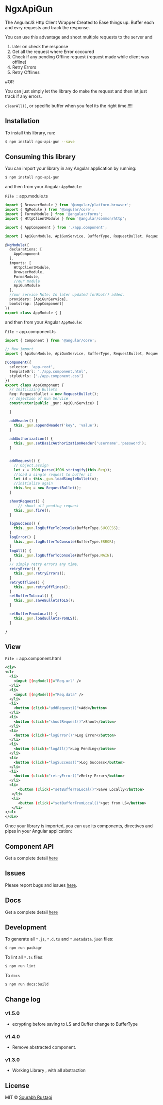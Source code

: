 # NgxApiGun

The AngularJS Http Client Wrapper Created to Ease things up.
 Buffer each and evry requests and track the response. 

You can use this advantage and shoot multiple requests to the server and 
1) later on check the response 
2) Get all the request where Error occoured
3) Check if any pending Offline request (request made while client was offline)
4) Retry Errors
5) Retry Offlines


#OR


You can just simply let the library do make the request and then let just track if any errors.

`clearAll()`, or specific buffer when you feel its the right time.!!!!



## Installation

To install this library, run:

```bash
$ npm install ngx-api-gun --save
```

## Consuming this library

You can import your library in any Angular application by running:

```bash
$ npm install ngx-api-gun
```

and then from your Angular `AppModule`:

`File :` app.module.ts

```typescript
import { BrowserModule } from '@angular/platform-browser';
import { NgModule } from '@angular/core';
import { FormsModule } from '@angular/forms';
import { HttpClientModule } from '@angular/common/http';

import { AppComponent } from './app.component';

import { ApiGunModule, ApiGunService, BufferType, RequestBullet, RequestType } from 'ngx-api-gun'

@NgModule({
  declarations: [
    AppComponent
  ],
  imports: [
    HttpClientModule,
    BrowserModule,
    FormsModule,
    //our module
    ApiGunModule
  ],
  //our service Note: In later updated forRoot() added.
  providers: [ApiGunService],
  bootstrap: [AppComponent]
})
export class AppModule { }

```
and then from your Angular `AppModule`:

`File :` app.component.ts

```typescript
import { Component } from '@angular/core';

// New import
import { ApiGunModule, ApiGunService, BufferType, RequestBullet, RequestType } from 'ngx-api-gun'

@Component({
  selector: 'app-root',
  templateUrl: './app.component.html',
  styleUrls: ['./app.component.css']
})
export class AppComponent {
  // Initilizing Bullets
  Req: RequestBullet = new RequestBullet();
  // Injection of Gun Service
  constructor(public _gun: ApiGunService) {

  }

  addHeader() {
    this._gun.appendHeader('key', 'value');
  }
  
  addAuthorization() {
    this._gun.setBasicAuthorizationHeader('username','password');
  }


  addRequest() {
    // Object.assign
    let x = JSON.parse(JSON.stringify(this.Req));
    //load a single request to buffer it 
    let id = this._gun.loadSingleBullet(x);
    //initialize again
    this.Req = new RequestBullet();
  }

  shootRequest() {
      // shoot all pending request
    this._gun.fire();
  }

  logSuccess() {
    this._gun.logBufferToConsole(BufferType.SUCCESS);
  }
  logError() {
    this._gun.logBufferToConsole(BufferType.ERROR);
  }
  logAll() {
    this._gun.logBufferToConsole(BufferType.MAIN);
  }
  // simply retry errors any time.
  retryError() {
    this._gun.retryErrors();
  }
  retryOffline() {
    this._gun.retryOfflines();
  }
  setBufferToLocal() {
    this._gun.saveBulletsToLS();
  }

  setBufferFromLocal() {
    this._gun.loadBulletsFromLS();
  }

}

```
## View

`File :` app.component.html

```xml 
<div>
<ul>
  <li>
    <input [(ngModel)]="Req.url" />
  </li>
  <li>
    <input [(ngModel)]="Req.data" />
  </li>
  <li>
    <button (click)="addRequest()">Add</button>
  </li>
  <li>
    <button (click)="shootRequest()">Shoot</button>
  </li>
  <li>
    <button (click)="logError()">Log Error</button>
  </li>
  <li>
    <button (click)="logAll()">Log Pending</button>
  </li>
  <li>
    <button (click)="logSuccess()">Log Success</button>
  </li>
  <li>
    <button (click)="retryError()">Retry Error</button>
  </li>
  <li>
      <button (click)="setBufferToLocal()">Save Locally</button>
   </li>
   <li>
      <button (click)="setBufferFromLocal()">get from LS</button>
   </li>
</ul>
</div>
```

Once your library is imported, you can use its components, directives and pipes in your Angular application:


## Component API

Get a complete detail [here](https://coderusty.github.io/ngx-api-gun/injectables/ApiGunService.html)


## Issues

Please report bugs and issues [here](https://github.com/codeRusty/ngx-api-gun/issues).


## Docs

Get a complete detail [here](https://coderusty.github.io/ngx-api-gun/injectables/ApiGunService.html)


## Development

To generate all `*.js`, `*.d.ts` and `*.metadata.json` files:

```bash
$ npm run packagr
```

To lint all `*.ts` files:

```bash
$ npm run lint
```

To `docs`

```bash
$ npm run docs:build
```

## Change log

### v1.5.0

- ecrypting before saving to LS and Buffer change to BufferType

### v1.4.0

- Remove abstracted component.

### v1.3.0

- Working Library , with all abstraction




## License

MIT © [Sourabh Rustagi](mailto:sourabh.rustagi@hotmail.com)

